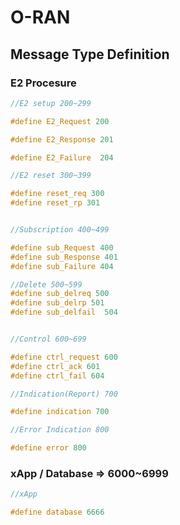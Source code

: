 # O-RAN
## Message Type Definition

### E2 Procesure
```c
//E2 setup 200~299

#define E2_Request 200

#define E2_Response 201

#define E2_Failure	204

//E2 reset 300~399

#define reset_req 300
#define reset_rp 301


//Subscription 400~499

#define sub_Request 400
#define sub_Response 401
#define sub_Failure 404

//Delete 500~599
#define sub_delreq 500
#define sub_delrp 501
#define sub_delfail  504


//Control 600~699

#define ctrl_request 600
#define ctrl_ack 601
#define ctrl_fail 604

//Indication(Report) 700

#define indication 700

//Error Indication 800

#define error 800

```


### xApp / Database => 6000~6999
```c
//xApp

#define database 6666

```


